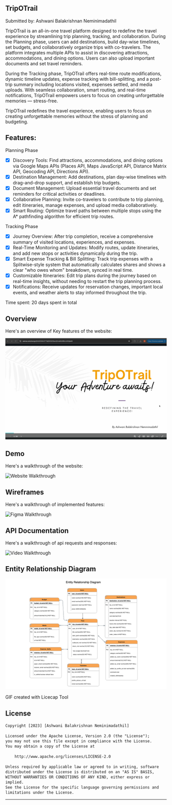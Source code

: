 ## TripOTrail 

Submitted by: Ashwani Balakrishnan Neminimadathil

TripOTrail is an all-in-one travel platform designed to redefine the travel experience by streamlining trip planning, tracking, and collaboration. During the Planning phase, users can add destinations, build day-wise timelines, set budgets, and collaboratively organize trips with co-travelers. The platform integrates multiple APIs to assist in discovering attractions, accommodations, and dining options. Users can also upload important documents and set travel reminders.

During the Tracking phase, TripOTrail offers real-time route modifications, dynamic timeline updates, expense tracking with bill-splitting, and a post-trip summary including locations visited, expenses settled, and media uploads. With seamless collaboration, smart routing, and real-time notifications, TripOTrail empowers users to focus on creating unforgettable memories — stress-free. 

TripOTrail redefines the travel experience, enabling users to focus on creating unforgettable memories without the stress of planning and budgeting. 


## Features: 
Planning Phase
* [x] Discovery Tools: Find attractions, accommodations, and dining options via Google Maps APIs (Places API, Maps JavaScript API, Distance Matrix API, Geocoding API, Directions API).
* [x] Destination Management: Add destinations, plan day-wise timelines with drag-and-drop support, and establish trip budgets.
* [x] Document Management: Upload essential travel documents and set reminders for critical activities or deadlines.
* [x] Collaborative Planning: Invite co-travelers to contribute to trip planning, edit itineraries, manage expenses, and upload media collaboratively.
* [x] Smart Routing: Optimize travel paths between multiple stops using the A* pathfinding algorithm for efficient trip routes.

Tracking Phase
* [x] Journey Overview: After trip completion, receive a comprehensive summary of visited locations, experiences, and expenses.
* [x] Real-Time Monitoring and Updates: Modify routes, update itineraries, and add new stops or activities dynamically during the trip.
* [x] Smart Expense Tracking & Bill Splitting: Track trip expenses with a Splitwise-style system that automatically calculates shares and shows a clear "who owes whom" breakdown, synced in real time.
* [x] Customizable Itineraries: Edit trip plans during the journey based on real-time insights, without needing to restart the trip planning process.
* [x] Notifications: Receive updates for reservation changes, important local events, and weather alerts to stay informed throughout the trip.

Time spent: 20 days spent in total

## Overview

Here's an overview of Key features of the website:

<img src='https://github.com/ashwani89n/TripOTrail/blob/main/TripOTrail_Overview.gif' title='Video Walkthrough' width='' alt='Website Walkthrough' />

## Demo

Here's a walkthrough of the website:

<img src='https://github.com/ashwani89n/TripOTrail/blob/main/TripOTrail.gif' title='Video Walkthrough' width='' alt='Website Walkthrough' />

## Wireframes

Here's a walkthrough of implemented features:

<img src='https://github.com/ashwani89n/TripOTrail/blob/main/TripOTrail_Figma.gif' title='Video Walkthrough' width='' alt='Figma Walkthrough' />

## API Documentation

Here's a walkthrough of api requests and responses:

<img src='https://github.com/ashwani89n/TripOTrail/blob/main/TripOTrail_API_Documentation.gif' title='Video Walkthrough' width='' alt='Video Walkthrough' />

## Entity Relationship Diagram

<img src='https://github.com/ashwani89n/TripOTrail/blob/main/TripOTrail_ER_Diagram.png' title='Screenshot' width='' alt='Screenshot' />

GIF created with Licecap Tool

## License

    Copyright [2023] [Ashwani Balakrishnan Neminimadathil]

    Licensed under the Apache License, Version 2.0 (the "License");
    you may not use this file except in compliance with the License.
    You may obtain a copy of the License at

        http://www.apache.org/licenses/LICENSE-2.0

    Unless required by applicable law or agreed to in writing, software
    distributed under the License is distributed on an "AS IS" BASIS,
    WITHOUT WARRANTIES OR CONDITIONS OF ANY KIND, either express or implied.
    See the License for the specific language governing permissions and
    limitations under the License.

--------------------------------------------------------------------------------


